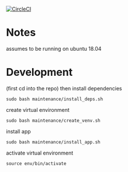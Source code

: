 [![CircleCI](https://circleci.com/gh/terminal-labs/utilities-package.svg?style=svg)](https://circleci.com/gh/terminal-labs/utilities-package)

# Notes

assumes to be running on ubuntu 18.04

# Development

(first cd into the repo) then install dependencies

```
sudo bash maintenance/install_deps.sh
```

create virtual environment

```
sudo bash maintenance/create_venv.sh
```

install app

```
sudo bash maintenance/install_app.sh
```

activate virtual environment

```
source env/bin/activate
```
